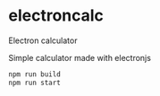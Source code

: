 # electroncalc
Electron calculator

Simple calculator made with electronjs

```bash
npm run build
npm run start
```